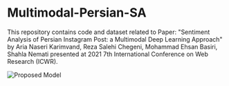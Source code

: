 # Multimodal-Persian-SA
This repository contains code and dataset related to Paper: "Sentiment Analysis of Persian Instagram Post: a Multimodal Deep Learning Approach" by Aria Naseri Karimvand, Reza Salehi Chegeni, Mohammad Ehsan Basiri, Shahla Nemati presented at 2021 7th International Conference on Web Research (ICWR).

![Proposed Model](https://user-images.githubusercontent.com/56991210/131262169-b39602ae-8211-4d2f-a954-e0f07f188e65.PNG)

